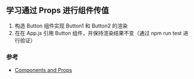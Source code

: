 ## 学习通过 Props 进行组件传值

1. 构造 Button 组件实现 Button1 和 Button2 的渲染
2. 在在 App.js 引用 Button 组件，并保持渲染结果不变（通过 npm run test 进行验证）

### 参考

- [Components and Props](https://reactjs.org/docs/components-and-props.html)

